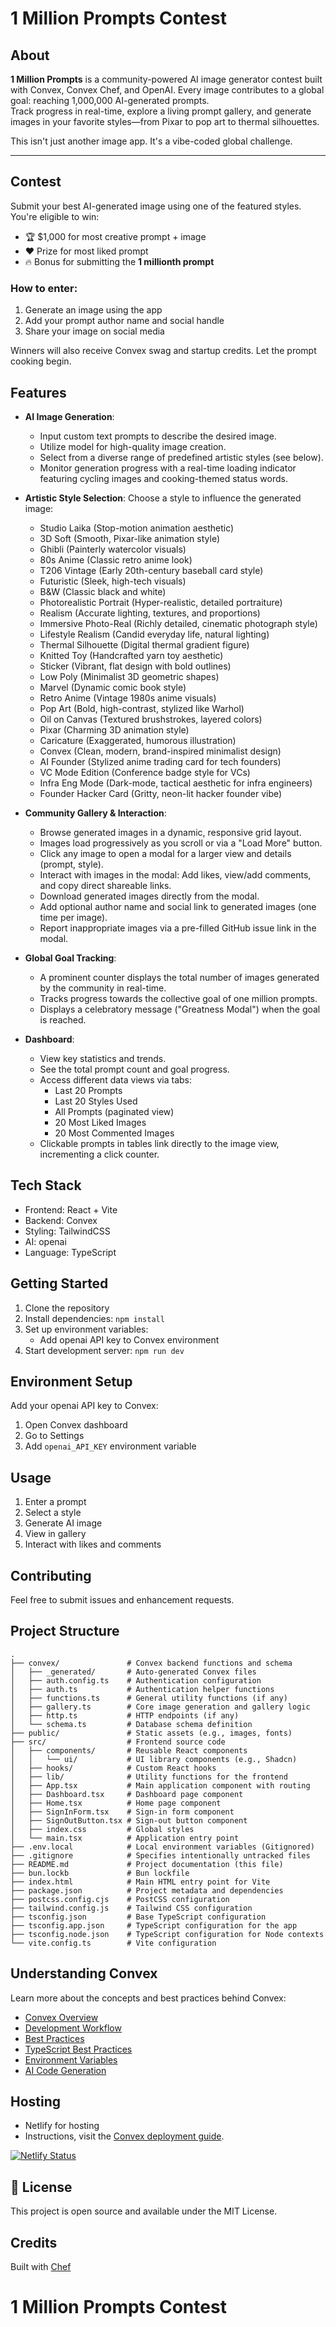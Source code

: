 # 1 Million Prompts Contest

## About

**1 Million Prompts** is a community-powered AI image generator contest built with Convex, Convex Chef, and OpenAI. Every image contributes to a global goal: reaching 1,000,000 AI-generated prompts.  
Track progress in real-time, explore a living prompt gallery, and generate images in your favorite styles—from Pixar to pop art to thermal silhouettes.

This isn't just another image app. It's a vibe-coded global challenge.

---

## Contest

Submit your best AI-generated image using one of the featured styles. You're eligible to win:

- 🏆 $1,000 for most creative prompt + image
- ❤️ Prize for most liked prompt
- 🔥 Bonus for submitting the **1 millionth prompt**

### How to enter:

1. Generate an image using the app
2. Add your prompt author name and social handle
3. Share your image on social media

Winners will also receive Convex swag and startup credits. Let the prompt cooking begin.

## Features

- **AI Image Generation**:

  - Input custom text prompts to describe the desired image.
  - Utilize model for high-quality image creation.
  - Select from a diverse range of predefined artistic styles (see below).
  - Monitor generation progress with a real-time loading indicator featuring cycling images and cooking-themed status words.

- **Artistic Style Selection**: Choose a style to influence the generated image:

  - Studio Laika (Stop-motion animation aesthetic)
  - 3D Soft (Smooth, Pixar-like animation style)
  - Ghibli (Painterly watercolor visuals)
  - 80s Anime (Classic retro anime look)
  - T206 Vintage (Early 20th-century baseball card style)
  - Futuristic (Sleek, high-tech visuals)
  - B&W (Classic black and white)
  - Photorealistic Portrait (Hyper-realistic, detailed portraiture)
  - Realism (Accurate lighting, textures, and proportions)
  - Immersive Photo-Real (Richly detailed, cinematic photograph style)
  - Lifestyle Realism (Candid everyday life, natural lighting)
  - Thermal Silhouette (Digital thermal gradient figure)
  - Knitted Toy (Handcrafted yarn toy aesthetic)
  - Sticker (Vibrant, flat design with bold outlines)
  - Low Poly (Minimalist 3D geometric shapes)
  - Marvel (Dynamic comic book style)
  - Retro Anime (Vintage 1980s anime visuals)
  - Pop Art (Bold, high-contrast, stylized like Warhol)
  - Oil on Canvas (Textured brushstrokes, layered colors)
  - Pixar (Charming 3D animation style)
  - Caricature (Exaggerated, humorous illustration)
  - Convex (Clean, modern, brand-inspired minimalist design)
  - AI Founder (Stylized anime trading card for tech founders)
  - VC Mode Edition (Conference badge style for VCs)
  - Infra Eng Mode (Dark-mode, tactical aesthetic for infra engineers)
  - Founder Hacker Card (Gritty, neon-lit hacker founder vibe)

- **Community Gallery & Interaction**:

  - Browse generated images in a dynamic, responsive grid layout.
  - Images load progressively as you scroll or via a "Load More" button.
  - Click any image to open a modal for a larger view and details (prompt, style).
  - Interact with images in the modal: Add likes, view/add comments, and copy direct shareable links.
  - Download generated images directly from the modal.
  - Add optional author name and social link to generated images (one time per image).
  - Report inappropriate images via a pre-filled GitHub issue link in the modal.

- **Global Goal Tracking**:

  - A prominent counter displays the total number of images generated by the community in real-time.
  - Tracks progress towards the collective goal of one million prompts.
  - Displays a celebratory message ("Greatness Modal") when the goal is reached.

- **Dashboard**:
  - View key statistics and trends.
  - See the total prompt count and goal progress.
  - Access different data views via tabs:
    - Last 20 Prompts
    - Last 20 Styles Used
    - All Prompts (paginated view)
    - 20 Most Liked Images
    - 20 Most Commented Images
  - Clickable prompts in tables link directly to the image view, incrementing a click counter.

## Tech Stack

- Frontend: React + Vite
- Backend: Convex
- Styling: TailwindCSS
- AI: openai
- Language: TypeScript

## Getting Started

1. Clone the repository
2. Install dependencies: `npm install`
3. Set up environment variables:
   - Add openai API key to Convex environment
4. Start development server: `npm run dev`

## Environment Setup

Add your openai API key to Convex:

1. Open Convex dashboard
2. Go to Settings
3. Add `openai_API_KEY` environment variable

## Usage

1. Enter a prompt
2. Select a style
3. Generate AI image
4. View in gallery
5. Interact with likes and comments

## Contributing

Feel free to submit issues and enhancement requests.

## Project Structure

```
.
├── convex/               # Convex backend functions and schema
│   ├── _generated/       # Auto-generated Convex files
│   ├── auth.config.ts    # Authentication configuration
│   ├── auth.ts           # Authentication helper functions
│   ├── functions.ts      # General utility functions (if any)
│   ├── gallery.ts        # Core image generation and gallery logic
│   ├── http.ts           # HTTP endpoints (if any)
│   └── schema.ts         # Database schema definition
├── public/               # Static assets (e.g., images, fonts)
├── src/                  # Frontend source code
│   ├── components/       # Reusable React components
│   │   └── ui/           # UI library components (e.g., Shadcn)
│   ├── hooks/            # Custom React hooks
│   ├── lib/              # Utility functions for the frontend
│   ├── App.tsx           # Main application component with routing
│   ├── Dashboard.tsx     # Dashboard page component
│   ├── Home.tsx          # Home page component
│   ├── SignInForm.tsx    # Sign-in form component
│   ├── SignOutButton.tsx # Sign-out button component
│   ├── index.css         # Global styles
│   └── main.tsx          # Application entry point
├── .env.local            # Local environment variables (Gitignored)
├── .gitignore            # Specifies intentionally untracked files
├── README.md             # Project documentation (this file)
├── bun.lockb             # Bun lockfile
├── index.html            # Main HTML entry point for Vite
├── package.json          # Project metadata and dependencies
├── postcss.config.cjs    # PostCSS configuration
├── tailwind.config.js    # Tailwind CSS configuration
├── tsconfig.json         # Base TypeScript configuration
├── tsconfig.app.json     # TypeScript configuration for the app
├── tsconfig.node.json    # TypeScript configuration for Node contexts
└── vite.config.ts        # Vite configuration
```

## Understanding Convex

Learn more about the concepts and best practices behind Convex:

- [Convex Overview](https://docs.convex.dev/understanding/)
- [Development Workflow](https://docs.convex.dev/understanding/workflow)
- [Best Practices](https://docs.convex.dev/understanding/best-practices/)
- [TypeScript Best Practices](https://docs.convex.dev/understanding/best-practices/typescript)
- [Environment Variables](https://docs.convex.dev/production/environment-variables)
- [AI Code Generation](https://docs.convex.dev/ai)

## Hosting

- Netlify for hosting
- Instructions, visit the [Convex deployment guide](https://docs.convex.dev/production/hosting/netlify/).

[![Netlify Status](https://api.netlify.com/api/v1/badges/cc50e443-6740-413f-834a-e23245f08b6f/deploy-status)](https://app.netlify.com/sites/1millionprompts/deploys)

## 📝 License

This project is open source and available under the MIT License.

## Credits

Built with [Chef](https://convex.link/1millchefs)

# 1 Million Prompts Contest
